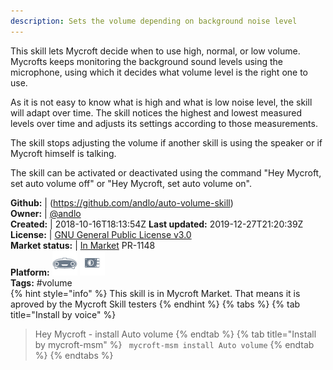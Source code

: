 ```yaml
---
description: Sets the volume depending on background noise level
---
```

This skill lets Mycroft decide when to use high, normal, or low volume. Mycrofts keeps monitoring the background sound levels using the microphone, using which it decides what volume level is the right one to use.

As it is not easy to know what is high and what is low noise level, the skill will adapt over time. The skill notices the highest and lowest measured levels over time and adjusts its settings according to those measurements.

The skill stops adjusting the volume if another skill is using the speaker or if Mycroft himself is talking.

The skill can be activated or deactivated using the command "Hey Mycroft, set auto volume off" or "Hey Mycroft, set auto volume on".

**Github:** | (https://github.com/andlo/auto-volume-skill)  
**Owner:** | [@andlo](https://github.com/andlo)  
**Created:** | 2018-10-16T18:13:54Z  **Last updated:** 2019-12-27T21:20:39Z  
**License:** | [GNU General Public License v3.0](https://api.github.com/licenses/gpl-3.0)  
**Market status:** | [In Market](https://market.mycroft.ai/skill/auto-volume) PR-1148  
**Platform:**   ![](.gitbook/assets/mark-1-icon.png)  ![](.gitbook/assets/picroft-icon.png)   
**Tags:** \#volume   
{% hint style="info" %}
This skill is in Mycroft Market. That means it is aproved by the Mycroft Skill testers
{% endhint %}
  {% tabs %}
{% tab title="Install by voice" %}
> Hey Mycroft - install Auto volume
{% endtab %}
  {% tab title="Install by mycroft-msm" %}
``` mycroft-msm install Auto volume```
{% endtab %}
  {% endtabs %}
  
